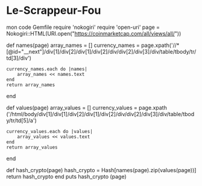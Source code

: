 # Le-Scrappeur-Fou
mon code Gemfile
 require 'nokogiri'
require 'open-uri'
page = Nokogiri::HTML(URI.open("https://coinmarketcap.com/all/views/all/"))

def names(page)
    array_names = []
    currency_names = page.xpath('//*[@id="__next"]/div[1]/div[2]/div[1]/div[2]/div/div[2]/div[3]/div/table/tbody/tr/td[3]/div')

    currency_names.each do |names|
        array_names << names.text
    end
    return array_names
end

def values(page)
    array_values = []
    currency_values = page.xpath ('/html/body/div[1]/div[1]/div[2]/div[1]/div[2]/div/div[2]/div[3]/div/table/tbody/tr/td[5]/a')

    currency_values.each do |values|
        array_values << values.text
    end
    return array_values
end

def hash_crypto(page)
    hash_crypto = Hash[names(page).zip(values(page))]
    return hash_crypto
end
 puts hash_crypto (page) 
 
 
